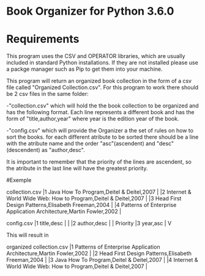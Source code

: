 # Book Organizer for Python 3.6.0

# Requirements
This program uses the CSV and OPERATOR libraries, which are usually included in standard Python installations. If they are not installed please use a packge manager such as Pip to get them into your machine.

This program will return an organized book collection in the form of a csv file called "Organized Collection.csv".
For this program to work there should be 2 csv files in the same folder: 

-"collection.csv" which will hold the the book collection to be organized and has the following format. Each line represents a different book and has the form of "title,author,year" where year is the edition year of the book.

-"config.csv" which will provide the Organizer a the set of rules on how to sort the books. for each different atribute to be sorted there should be a line with the atribute name and the order "asc"(ascendent) and "desc"(descendent) as "author,desc".

It is important to remember that the priority of the lines are ascendent, so the atribute in the last line will have the greatest priority.

#Exemple

collection.csv
|1 Java How To Program,Deitel & Deitel,2007                           |
|2 Internet & World Wide Web: How to Program,Deitel & Deitel,2007     |
|3 Head First Design Patterns,Elisabeth Freeman,2004                  |
|4 Patterns of Enterprise Application Architecture,Martin Fowler,2002 |

config.csv
|1 title,desc  |  |
|2 author,desc |  | Priority
|3 year,asc    |  V

This will result in 

organized collection.csv
|1 Patterns of Enterprise Application Architecture,Martin Fowler,2002 |
|2 Head First Design Patterns,Elisabeth Freeman,2004                  |
|3 Java How To Program,Deitel & Deitel,2007                           |
|4 Internet & World Wide Web: How to Program,Deitel & Deitel,2007     |
